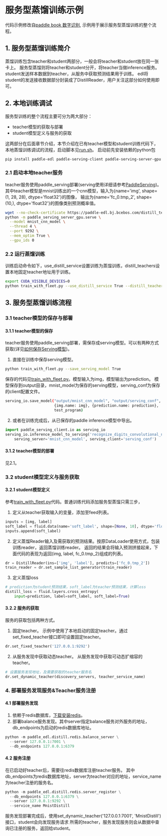 # 服务型蒸馏训练示例
代码示例修改自[paddle book 数字识别](https://github.com/PaddlePaddle/book/tree/develop/02.recognize_digits),
示例用于展示服务型蒸馏训练的整个流程。

## 1. 服务型蒸馏训练简介
蒸馏训练包含teacher和student两部分，一般会将teacher和student放在同一张卡上。
服务型蒸馏则将teacher和student分开，将teacher当做inference服务。student发送样本数据到teacher，从服务中获取预测结果用于训练。
edl将student的发送接收数据部分封装成了DistillReader，用户关注这部分如何使用即可。

## 2. 本地训练调试
服务型训练的整个流程主要可分为两大部分：
- teacher模型的获取与部署
- student模型定义与服务的获取

这两部分在后面章节介绍，本节介绍在已有teacher模型和student训练代码下，本地蒸馏训练调试的流程，启动脚本见[run.sh](./run.sh)。
启动前先安装依赖的python包
``` bash
pip install paddle-edl paddle-serving-client paddle-serving-server-gpu
```
### 2.1 启动本地teacher服务
teacher服务使用paddle_serving部署(serving使用详细请参考[PaddleServing](https://github.com/PaddlePaddle/Serving))。
其中teacher模型是mnist训练出的一个cnn模型，输入为{name='img', shape=(1, 28, 28), dtype='float32'}的图像，
输出为{name='fc_0.tmp_2', shape=(10,), dtype='float32'}的图像类别预测概率值。
``` bash
wget --no-check-certificate https://paddle-edl.bj.bcebos.com/distill_teacher_model/mnist_cnn_model.tar.gz
python -m paddle_serving_server_gpu.serve \
  --model mnist_cnn_model \
  --thread 4 \
  --port 9292 \
  --mem_optim True \
  --gpu_ids 0
```
### 2.2 运行蒸馏训练
训练启动命令如下，use_distill_service设置训练为蒸馏训练，distill_teachers设置本地固定teacher地址用于训练。
``` bash
export CUDA_VISIBLE_DEVICES=0 
python train_with_fleet.py --use_distill_service True --distill_teachers 127.0.0.1:9292
```

## 3. 服务型蒸馏训练流程
### 3.1 teacher模型的保存与部署
#### 3.1.1 teacher模型的保存
teacher服务使用paddle_serving部署，需保存成serving模型。可以有两种方式获取(详见[如何保存Serving模型](https://github.com/PaddlePaddle/Serving/blob/develop/doc/SAVE.md))。
1. 直接在训练中保存serving模型。
``` bash
python train_with_fleet.py --save_serving_model True
```
保存的代码见[train_with_fleet.py](train_with_fleet.py)。模型输入为img，模型输出为prediction。
模型保存到output目录，mnist_model为保存的serving模型，serving_conf为保存的client配置文件。
``` bash
serving_io.save_model("output/mnist_cnn_model", "output/serving_conf",
                      {img.name: img}, {prediction.name: prediction},
                      test_program)
```
2. 或者在训练完成后，从已保存的paddle inference模型中导出。
``` python
import paddle_serving_client.io as serving_io
serving_io.inference_model_to_serving('recognize_digits_convolutional_neural_network.inference.model', \
    serving_server='mnist_cnn_model', serving_client='serving_conf')
```
#### 3.1.2 teacher模型的部署
见2.1。

### 3.2 student模型定义与服务获取
#### 3.2.1 student模型定义
参考[train_with_fleet.py](./train_with_fleet.py)代码。普通训练代码添加服务型蒸馏只需三步，
1. 定义从teacher获取输入的变量，添加至feed列表。
``` python
inputs = [img, label]
soft_label = fluid.data(name='soft_label', shape=[None, 10], dtype='float32')
inputs.append(soft_label)
```
2. 定义蒸馏Reader输入及需获取的预测结果。按原DataLoader使用方式，包装训练reader，返回蒸馏训练reader。
返回的结果会将输入预测拼接起来，下面代码的表现为返回(img, label, fc_0.tmp_2)组成的列表。
``` python
dr = DistillReader(ins=['img', 'label'], predicts=['fc_0.tmp_2'])
train_reader = dr.set_sample_list_generator(train_reader)
```
3. 定义蒸馏loss
``` python
# prediction为student预测结果，soft_label为teacher预测结果，计算loss
distill_loss = fluid.layers.cross_entropy(
    input=prediction, label=soft_label, soft_label=True)
```
#### 3.2.2 服务的获取
服务的获取包括两种方式。
1. 固定teacher。
示例中使用了本地启动的固定teacher。通过set_fixed_teacher接口即可设置固定teacher。
``` python
dr.set_fixed_teacher('127.0.0.1:9292')
```
2. 从服务发现中获取动态teacher。
从服务发现中获取可动态扩缩容的teacher。
``` python
# 设置服务发现地址，及需要获取的teacher服务名
dr.set_dynamic_teacher(discovery_servers, teacher_service_name)
```

### 4. 部署服务发现服务&Teacher服务注册
#### 4.1 部署服务发现
1. 依赖于redis数据库，[下载安装redis](https://redis.io/download)。
2. 部署balance服务发现。其中server指定balance服务对外服务的地址，db_endpoints为启动的redis数据库地址。
``` python
python -m paddle_edl.distill.redis.balance_server \
  --server 127.0.0.1:7001 \
  --db_endpoints 127.0.0.1:6379
```
#### 4.2 服务注册
在已启动好teacher后，需要往redis数据库注册teacher服务。
其中db_endpoints为redis数据库地址，server为teacher对应的地址，service_name为teacher注册的服务名。
``` python
python -m paddle_edl.distill.redis.server_register \
  --db_endpoints 127.0.0.1:6379 \
  --server 127.0.0.1:9292 \
  --service_name MnistDistill
```

服务发现部署完成后，使用set_dynamic_teacher('127.0.0.1:7001', 'MnistDistill')接口，student会向发现服务请求
所需的teacher，服务发现服务则会从数据中查询已注册的服务，返回给student。
